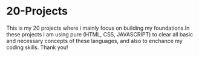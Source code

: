 # 20-Projects
This is my 20 projects where i mainly focus on building my foundations.In these projects i am using pure (HTML, CSS, JAVASCRIPT) to clear all basic and necessary concepts of these languages, and also to enchance my coding skills. Thank you!
